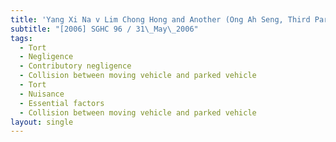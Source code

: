```yaml
---
title: 'Yang Xi Na v Lim Chong Hong and Another (Ong Ah Seng, Third Party)'
subtitle: "[2006] SGHC 96 / 31\_May\_2006"
tags:
  - Tort
  - Negligence
  - Contributory negligence
  - Collision between moving vehicle and parked vehicle
  - Tort
  - Nuisance
  - Essential factors
  - Collision between moving vehicle and parked vehicle
layout: single
---
```


